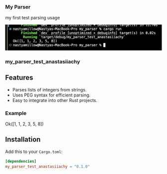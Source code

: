 ### My Parser

my first test parsing usage

![text](image.png)

### my_parser_test_anastasiiachy

## Features

- Parses lists of integers from strings.
- Uses PEG syntax for efficient parsing.
- Easy to integrate into other Rust projects.

### Example

Ok([1, 1, 2, 3, 5, 8])

## Installation

Add this to your `Cargo.toml`:

```toml
[dependencies]
my_parser_test_anastasiiachy = "0.1.0"